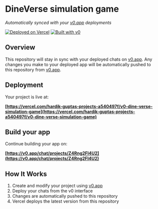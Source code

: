 # DineVerse simulation game

*Automatically synced with your [v0.app](https://v0.app) deployments*

[![Deployed on Vercel](https://img.shields.io/badge/Deployed%20on-Vercel-black?style=for-the-badge&logo=vercel)](https://vercel.com/hardik-guptas-projects-a540497f/v0-dine-verse-simulation-game)
[![Built with v0](https://img.shields.io/badge/Built%20with-v0.app-black?style=for-the-badge)](https://v0.app/chat/projects/Z4Rng2Fl4U2)

## Overview

This repository will stay in sync with your deployed chats on [v0.app](https://v0.app).
Any changes you make to your deployed app will be automatically pushed to this repository from [v0.app](https://v0.app).

## Deployment

Your project is live at:

**[https://vercel.com/hardik-guptas-projects-a540497f/v0-dine-verse-simulation-game](https://vercel.com/hardik-guptas-projects-a540497f/v0-dine-verse-simulation-game)**

## Build your app

Continue building your app on:

**[https://v0.app/chat/projects/Z4Rng2Fl4U2](https://v0.app/chat/projects/Z4Rng2Fl4U2)**

## How It Works

1. Create and modify your project using [v0.app](https://v0.app)
2. Deploy your chats from the v0 interface
3. Changes are automatically pushed to this repository
4. Vercel deploys the latest version from this repository